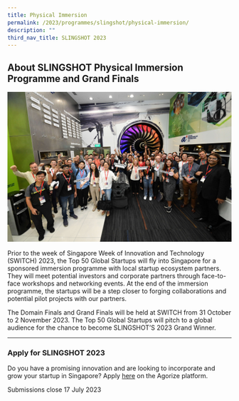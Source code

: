 ```yaml
---
title: Physical Immersion
permalink: /2023/programmes/slingshot/physical-immersion/
description: ""
third_nav_title: SLINGSHOT 2023
---
```

## About SLINGSHOT Physical Immersion Programme and Grand Finals

![](/images/2023/slingshot%20immersion%20programme%20.jpg)

Prior to the week of Singapore Week of Innovation and Technology (SWITCH) 2023, the Top 50 Global Startups will fly into Singapore for a sponsored immersion programme with local startup ecosystem partners. They will meet potential investors and corporate partners through face-to-face workshops and networking events. At the end of the immersion programme, the startups will be a step closer to forging collaborations and potential pilot projects with our partners. 

The Domain Finals and Grand Finals will be held at SWITCH from 31 October to 2 November 2023. The Top 50 Global Startups will pitch to a global audience for the chance to become SLINGSHOT’S 2023 Grand Winner.

***

### Apply for SLINGSHOT 2023

Do you have a promising innovation and are looking to incorporate and grow your startup in Singapore? Apply [here](https://slingshot.agorize.com/2023-edition?t=A3k1pR__oMx6vDwbJAZtRw&utm_source=switchweb&utm_medium=internal&utm_campaign=slingshot2023&utm_content=launch_organic) on the Agorize platform.

Submissions close 17 July 2023